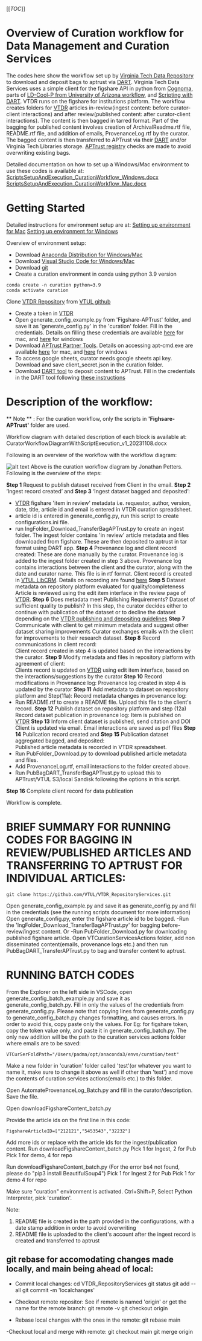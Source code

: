[[_TOC_]]

# Overview of Curation workflow for Data Management and Curation Services

The codes here show the workflow set up by [Virginia Tech Data Repository](https://data.lib.vt.edu/) to download and deposit bags to aptrust via [DART](https://aptrust.github.io/dart-docs/users/workflows/). Virginia Tech Data Services uses a simple client for the figshare API in python from [Cognoma](https://github.com/cognoma/figshare), parts of [LD-Cool-P from University of Arizona workflow]( https://github.com/padmacarstens/LD-Cool-P), and [Scripting with DART](https://aptrust.github.io/dart-docs/users/scripting/). VTDR runs on the figshare for institutions platform.
The workflow creates folders for [VTDR](https://data.lib.vt.edu) articles in-review(ingest content: before curator-client interactions) and after review(published content: after curator-client interactions). The content is then bagged in tarred format. Part of the bagging for published content involves creation of ArchivalReadme.rtf file, README.rtf file, and addition of emails, ProvenanceLog.rtf by the curator. The bagged content is then transferred to APTrust via their [DART](https://aptrust.github.io/dart-docs/users/workflows/) and/or Virginia Tech Libraries storage. [APTrust registry](https://aptrust.org/documentation-page/registry/) checks are made to avoid overwriting existing bags.

Detailed documentation on how to set up a Windows/Mac environment to use these codes is available at:
[ScriptsSetupAndExecution_CurationWorkflow_Windows.docx](https://github.com/VTUL/VTDR_RepositoryServices/blob/main/ScriptsSetupAndExecution_CurationWorkflow_Windows.docx)
[ScriptsSetupAndExecution_CurationWorkflow_Mac.docx](https://github.com/VTUL/VTDR_RepositoryServices/blob/main/ScriptsSetupAndExecution_CurationWorkflow_Mac.docx)

# Getting Started
Detailed instructions for environment setup are at:
[Setting up environment for Mac](https://github.com/VTUL/VTDR_RepositoryServices/blob/main/ScriptsSetupAndExecution_CurationWorkflow_Mac.docx)
[Setting up environment for Windows](https://github.com/VTUL/VTDR_RepositoryServices/blob/main/ScriptsSetupAndExecution_CurationWorkflow_Windows.docx)

Overview of environment setup:

* Download [Anaconda Distribution for Windows/Mac](https://www.anaconda.com/download/success)
* Download [Visual Studio Code for Windows/Mac](https://code.visualstudio.com/download)
* Download [git](https://git-scm.com/downloads)
* Create a curation environment in conda using python 3.9 version
```
conda create -n curation python=3.9
conda activate curation
```
Clone [VTDR Repository](https://github.com/VTUL/VTDR_RepositoryServices) from [VTUL github](https://github.com/VTUL)
* Create a token in [VTDR](https://data.lib.vt.edu/)
* Open generate_config_example.py from 'Figshare-APTrust' folder, and save it as 'generate_config.py' in the 'curation' folder. Fill in the credentials. Details on filling these credentials are available [here](https://github.com/VTUL/VTDR_RepositoryServices/blob/main/ScriptsSetupAndExecution_CurationWorkflow_Mac.docx) for mac, and [here](https://github.com/VTUL/VTDR_RepositoryServices/blob/main/ScriptsSetupAndExecution_CurationWorkflow_Windows.docx) for windows
* Download [APTrust Partner Tools](https://aptrust.github.io/userguide/partner_tools/). Details on accessing apt-cmd.exe are available [here](https://github.com/VTUL/VTDR_RepositoryServices/blob/main/ScriptsSetupAndExecution_CurationWorkflow_Mac.docx) for mac, and [here](https://github.com/VTUL/VTDR_RepositoryServices/blob/main/ScriptsSetupAndExecution_CurationWorkflow_Windows.docx) for windows
* To access google sheets, curator needs google sheets api key. Download and save client_secret.json in the curation folder. 
* Download [DART tool](https://aptrust.github.io/dart-docs/download/) to deposit content to APTrust. Fill in the credentials in the DART tool following [these instructions](https://github.com/VTUL/VTDR_RepositoryServices/blob/main/DARTSetup_APTrust_VTLibS3Setup_CurationWorkflow.docx)


# Description of the workflow: 

** Note ** : For the curation workflow, only the scripts in **'Fighsare-APTrust'** folder are used.

Workflow diagram with detailed description of each block is available at:
CuratorWorkflowDiagramWithScriptExecution_v1_20231108.docx

Following is an overview of the workflow with the workflow diagram: 

![alt text](image.png)
Above is the curation workflow diagram by Jonathan Petters. Following is the overview of the steps:

**Step 1** Request to publish dataset received from Client in the email.
**Step 2** ‘Ingest record created’ and **Step 3** ‘Ingest dataset bagged and deposited’:
* [VTDR](https://data.lib.vt.edu/) figshare 'item in review' metadata i.e. requestor, author, version, date, title, article id and email is entered in VTDR curation spreadsheet. 
* article id is entered in generate_config.py, run this script to create configurations.ini file.
* run IngFolder_Download_TransferBagAPTrust.py to create an ingest folder. The ingest folder contains 'in review' article metadata and files downloaded from figshare. These are then deposited to aptrust in tar format using DART app.
**Step 4** Provenance log and client record created: These are done manually by the curator. Provenance log is added to the ingest folder created in step 3 above. Provenance log contains interactions between the client and the curator, along with the date and curator name. This file is in rtf format. Client record is created in [VTUL LibCRM](https://vt.libapps.com/libapps/login.php?site_id=17108&target=/). Details on recording are found [here](https://github.com/VTUL/VTDR_RepositoryServices/blob/main/CuratorWorkflowDiagramWithScriptExecution_v2_20231108.docx)
**Step 5** Dataset metadata on repository platform evaluated for quality/completeness 
Article is reviewed using the edit item interface in the review page of [VTDR](https://data.lib.vt.edu/). 
**Step 6** Does metadata meet Publishing Requirements? Dataset of sufficient quality to publish?
In this step, the curator decides either to continue with publication of the dataset or to decline the dataset depending on the [VTDR publishing and depositing guidelines](https://guides.lib.vt.edu/VirginiaTechDataRepository/About)	
**Step 7** Communicate with client to get minimum metadata and suggest other dataset sharing improvements
Curator exchanges emails with the client for improvements to their research dataset.
**Step 8** Record communications in client record:	
Client record created in step 4 is updated based on the interactions by the curator. 
**Step 9** Modify metadata and files in repository platform with agreement of client:	
Clients record is updated on [VTDR](https://data.lib.vt.edu/) using edit item interface, based on the interactions/suggestions by the curator
**Step 10** Record modifications in Provenance log:	
Provenance log created in step 4 is updated by the curator
**Step 11** Add metadata to dataset on repository platform and Step(11a): Record metadata changes in provenance log:	
* Run README.rtf to create a README file. Upload this file to the client's record. 
**Step 12** Publish dataset on repository platform and step (12a) Record dataset publication in provenance log:	
Item is published on [VTDR](https://data.lib.vt.edu/) 
**Step 13** Inform client dataset is published, send citation and DOI
Client is updated via email. Email interactions are saved as pdf files
**Step 14** Publication record created	and **Step 15** Publication dataset aggregated bagged, and deposited:	
Published article metadata is recorded in VTDR spreadsheet. 
* Run PubFolder_Download.py to download published article metadata and files. 
* Add ProvenanceLog.rtf, email interactions to the folder created above.
* Run PubBagDART_TransferBagAPTrust.py to upload this to APTrust/VTUL S3/local Sandisk following the options in this script. 

**Step 16** Complete client record for data publication

Workflow is complete.

# BRIEF SUMMARY FOR RUNNING CODES FOR BAGGING IN REVIEW/PUBLISHED ARTICLES AND TRANSFERRING TO APTRUST FOR INDIVIDUAL ARTICLES:
```
git clone https://github.com/VTUL/VTDR_RepositoryServices.git
```
Open generate_config_example.py and save it as generate_config.py and fill in the credentials (see the running scripts document for more information)
Open generate_config.py, enter the figshare article id to be bagged. -Run the 'IngFolder_Download_TransferBagAPTrust.py' for bagging before-review/ingest content. 
Or
-Run PubFolder_Download.py for downloading published figshare article. Open VTCurationServicesActions folder, add non disseminated content(emails, provenance logs etc.) and then run PubBagDART_TransferAPTrust.py to bag and transfer content to aptrust.


# RUNNING BATCH CODES

From the Explorer on the left side in VSCode, open generate_config_batch_example.py and save it as generate_config_batch.py. Fill in only the values of the credentials from generate_config.py. Please note that copying lines from generate_config.py to generate_config_batch.py changes formatting, and causes errors. In order to avoid this, copy paste only the values. For Eg: for figshare token, copy the token value only, and paste it in generate_config_batch.py.
The only new addition will be the path to the curation services actions folder where emails are to be saved:

    VTCurSerFoldPath="/Users/padma/opt/anaconda3/envs/curation/test"

Make a new folder in 'curation' folder called 'test'(or whatever you want to name it, make sure to change it above as well if other than 'test') and move the contents of curation services actions(emails etc.) to this folder.

Open AutomateProvenanceLog_Batch.py and fill in the curator/description. Save the file. 
 
Open downloadFigshareContent_batch.py

Provide the article ids on the first line in this code:
```
FigshareArticleID=["212121","5453543","32232"]
```
Add more ids or replace with the article ids for the ingest/publication content. 
Run downloadFigshareContent_batch.py
Pick 1 for Ingest, 2 for Pub
Pick 1 for demo, 4 for repo

Run downloadFigshareContent_batch.py
(For the error bs4 not found, please do "pip3 install BeautifulSoup4")
Pick 1 for Ingest 2 for Pub
Pick 1 for demo 4 for repo

Make sure "curation" environment is activated. Ctrl+Shift+P, Select Python Interpreter, pick 'curation'.

Note: 
1. README file is created in the path provided in the configurations, with a date stamp addition in order to avoid overwriting
2. README file is uploaded to the client's account after the ingest record is created and transferred to aptrust

## git rebase for accomodating changes made locally, and main being ahead of local:

- Commit local changes:
cd VTDR_RepositoryServices
git status
git add --all
git commit -m 'localchanges'

- Checkout remote repositor:
See if remote is named 'origin' or get the name for the remote branch:
git remote -v 
git checkout origin

- Rebase local changes with the ones in the remote: 
git rebase main

-Checkout local and merge with remote:
git checkout main
git merge origin
